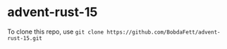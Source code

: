 # advent-rust-15

To clone this repo, use ```git clone https://github.com/BobdaFett/advent-rust-15.git```
